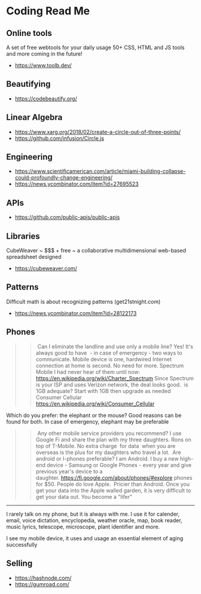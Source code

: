 # Coding Read Me

## Online tools

A set of free webtools for your daily usage
50+ CSS, HTML and JS tools and more coming in the future!

* https://www.toolb.dev/

## Beautifying

* https://codebeautify.org/


## Linear Algebra

* https://www.xarg.org/2018/02/create-a-circle-out-of-three-points/
* https://github.com/infusion/Circle.js


## Engineering

* https://www.scientificamerican.com/article/miami-building-collapse-could-profoundly-change-engineering/
* https://news.ycombinator.com/item?id=27695523

## APIs

* https://github.com/public-apis/public-apis

## Libraries

CubeWeaver ~ $$$ + free ~ a collaborative multidimensional web-based spreadsheet designed
* https://cubeweaver.com/


## Patterns

Difficult math is about recognizing patterns (get21stnight.com)

* https://news.ycombinator.com/item?id=28122173

## Phones

>> Can I eliminate the landline and use only a mobile line?
Yes!
It's always good to have  - in case of emergency - two ways to communicate. Mobile device is one, hardwired Internet connection at home is second. No need for more.
>> Spectrum Mobile
I had never hear of them until now: https://en.wikipedia.org/wiki/Charter_Spectrum
Since Spectrum is your ISP and uses Verizon network, the deal looks good.
>> is 1GB adequate?
Start with 1GB then upgrade as needed
>> Consumer Cellular
https://en.wikipedia.org/wiki/Consumer_Cellular

Which do you prefer: the elephant or the mouse? Good reasons can be found for both. In case of emergency, elephant may be preferable 
>> Any other mobile service providers you recommend?
I use Google Fi and share the plan with my three daughters. Rons on top of T-Mobile. No extra charge  for data  when you are overseas is the plus for my daughters who travel a lot.
>> Are android or I-phones preferable?
I am Android. I buy a new high-end device - Samsung or Google Phones - every year and give previous year's device to a daughter. https://fi.google.com/about/phones/#explore phones for $50.
People do love Apple.  Pricier than Android. Once you get your data into the Apple walled garden, it is very difficult to get your data out. You become a "lifer"

***

I rarely talk on my phone, but it is always with me. I use it for calender, email, voice dictation, encyclopedia, weather oracle, map, book reader, music lyrics, telescope, microscope, plant identifier and more. 

I see my mobile device, it uses and usage an essential element of aging successfully 

## Selling

* https://hashnode.com/
* https://gumroad.com/

